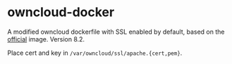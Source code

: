# owncloud-docker
A modified owncloud dockerfile with SSL enabled by default, based on the [official](https://github.com/docker-library/owncloud/blob/ccce5969ff2cc416538fe4813b1a7f6350194ce8/8.2/apache/Dockerfile) image. Version 8.2.

Place cert and key in `/var/owncloud/ssl/apache.{cert,pem}`.
